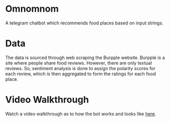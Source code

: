 # Omnomnom
A telegram chatbot which recommends food places based on input strings.

# Data
The data is sourced through web scraping the Burpple website. Burpple is a site where people share food reviews. However, there are only textual reviews. So, sentiment analysis is done to assign the polarity scores for each review, which is then aggregated to form the ratings for each food place.

# Video Walkthrough
Watch a video walkthrough as to how the bot works and looks like [here](https://github.com/xberxx/omnomnom/blob/master/video-walkthrough.mp4).
